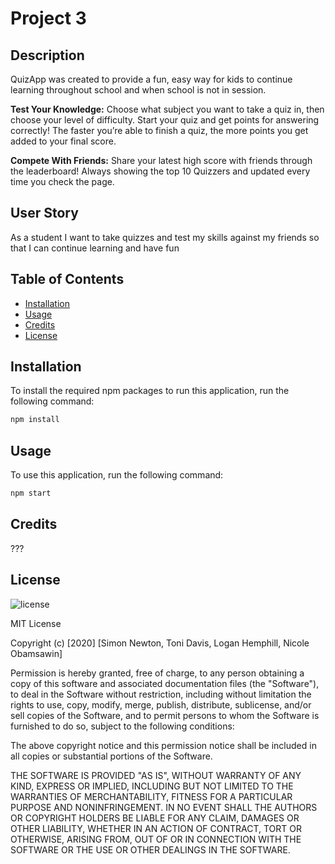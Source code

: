 # Project 3

## Description

QuizApp was created to provide a fun, easy way for kids to continue learning throughout school and when school is not in session.

**Test Your Knowledge:**
Choose what subject you want to take a quiz in, then choose your level of difficulty. Start your quiz and get points for answering correctly! The faster you’re able to finish a quiz, the more points you get added to your final score.

**Compete With Friends:**
Share your latest high score with friends through the leaderboard! Always showing the top 10 Quizzers and updated every time you check the page.

## User Story

As a student
I want to take quizzes and test my skills against my friends
so that I can continue learning and have fun

## Table of Contents

* [Installation](#installation)
* [Usage](#usage)
* [Credits](#credits)
* [License](#license)

## Installation

To install the required npm packages to run this application, run the following command:
```sh
npm install
```

## Usage

To use this application, run the following command:
```sh
npm start
```

## Credits

???

## License

![license](https://img.shields.io/badge/license-MIT-green)

MIT License

Copyright (c) [2020] [Simon Newton, Toni Davis, Logan Hemphill, Nicole Obamsawin]

Permission is hereby granted, free of charge, to any person obtaining a copy
of this software and associated documentation files (the "Software"), to deal
in the Software without restriction, including without limitation the rights
to use, copy, modify, merge, publish, distribute, sublicense, and/or sell
copies of the Software, and to permit persons to whom the Software is
furnished to do so, subject to the following conditions:

The above copyright notice and this permission notice shall be included in all
copies or substantial portions of the Software.

THE SOFTWARE IS PROVIDED "AS IS", WITHOUT WARRANTY OF ANY KIND, EXPRESS OR
IMPLIED, INCLUDING BUT NOT LIMITED TO THE WARRANTIES OF MERCHANTABILITY,
FITNESS FOR A PARTICULAR PURPOSE AND NONINFRINGEMENT. IN NO EVENT SHALL THE
AUTHORS OR COPYRIGHT HOLDERS BE LIABLE FOR ANY CLAIM, DAMAGES OR OTHER
LIABILITY, WHETHER IN AN ACTION OF CONTRACT, TORT OR OTHERWISE, ARISING FROM,
OUT OF OR IN CONNECTION WITH THE SOFTWARE OR THE USE OR OTHER DEALINGS IN THE
SOFTWARE.
